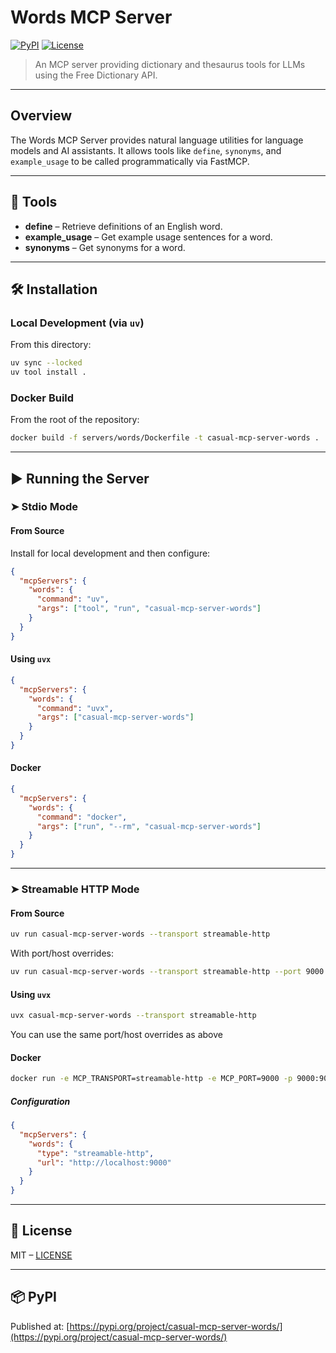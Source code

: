 # Words MCP Server

[![PyPI](https://img.shields.io/pypi/v/casual-mcp-server-words.svg)](https://pypi.org/project/casual-mcp-server-words/)
[![License](https://img.shields.io/github/license/casualgenius/mcp-servers)](https://github.com/casualgenius/mcp-servers/blob/main/LICENSE)

> An MCP server providing dictionary and thesaurus tools for LLMs using the Free Dictionary API.

---

## Overview

The Words MCP Server provides natural language utilities for language models and AI assistants. It allows tools like `define`, `synonyms`, and `example_usage` to be called programmatically via FastMCP.

---

## 🔧 Tools

- **define** – Retrieve definitions of an English word.
- **example_usage** – Get example usage sentences for a word.
- **synonyms** – Get synonyms for a word.

---

## 🛠️ Installation

### Local Development (via `uv`)

From this directory:

```bash
uv sync --locked
uv tool install .
```

### Docker Build

From the root of the repository:

```bash
docker build -f servers/words/Dockerfile -t casual-mcp-server-words .
```

---

## ▶️ Running the Server

### ➤ Stdio Mode

#### From Source

Install for local development and then configure:

```json
{
  "mcpServers": {
    "words": {
      "command": "uv",
      "args": ["tool", "run", "casual-mcp-server-words"]
    }
  }
}
```

#### Using `uvx`

```json
{
  "mcpServers": {
    "words": {
      "command": "uvx",
      "args": ["casual-mcp-server-words"]
    }
  }
}
```

#### Docker

```json
{
  "mcpServers": {
    "words": {
      "command": "docker",
      "args": ["run", "--rm", "casual-mcp-server-words"]
    }
  }
}
```

---

### ➤ Streamable HTTP Mode

#### From Source

```bash
uv run casual-mcp-server-words --transport streamable-http
```

With port/host overrides:

```bash
uv run casual-mcp-server-words --transport streamable-http --port 9000 --host 0.0.0.0
```

#### Using `uvx`

```bash
uvx casual-mcp-server-words --transport streamable-http
```

You can use the same port/host overrides as above

#### Docker

```bash
docker run -e MCP_TRANSPORT=streamable-http -e MCP_PORT=9000 -p 9000:9000 casual-mcp-server-words
```

##### Configuration

```json
{
  "mcpServers": {
    "words": {
      "type": "streamable-http",
      "url": "http://localhost:9000"
    }
  }
}
```

---

## 📜 License

MIT – [LICENSE](https://github.com/casualgenius/mcp-servers/blob/main/LICENSE)

---

## 📦 PyPI

Published at: [https://pypi.org/project/casual-mcp-server-words/](https://pypi.org/project/casual-mcp-server-words/)